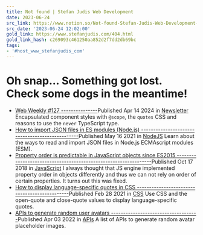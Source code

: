 ```yaml
---
title: Not found | Stefan Judis Web Development
date: 2023-06-24
src_link: https://www.notion.so/Not-found-Stefan-Judis-Web-Development-854612aeb5f945b4809fe4f924d0c4ff
src_date: '2023-06-24 12:02:00'
gold_link: https://www.stefanjudis.com/404.html
gold_link_hash: c269093c461250aa852d2f7dd2db69bc
tags:
- '#host_www_stefanjudis_com'
---
```


Oh snap... Something got lost. Check some dogs in the meantime!
===============================================================

* [Web Weekly #127
---------------](/blog/web-weekly-127/)Published Apr 14 2024 in [Newsletter](/topics/newsletter/) Encapsulated component styles with `@scope`, the `quotes` CSS and reasons to use the `never` TypeScript type.
* [How to import JSON files in ES modules (Node.js)
------------------------------------------------](/snippets/how-to-import-json-files-in-es-modules-node-js/)Published May 16 2021 in [NodeJS](/topics/nodejs/) Learn about the ways to read and import JSON files in Node.js ECMAscript modules (ESM).
* [Property order is predictable in JavaScript objects since ES2015
----------------------------------------------------------------](/today-i-learned/property-order-is-predictable-in-javascript-objects-since-es2015/)Published Oct 17 2018 in [JavaScript](/topics/javascript/) I always thought that JS engine implemented property order in objects differently and thus we can not rely on order of certain properties. It turns out this was fixed.
* [How to display language-specific quotes in CSS
----------------------------------------------](/today-i-learned/how-to-use-language-dependent-quotes-in-css/)Published Feb 28 2021 in [CSS](/topics/css/) Use CSS and the open-quote and close-quote values to display language-specific quotes.
* [APIs to generate random user avatars
------------------------------------](/blog/apis-to-generate-random-user-avatars/)Published Apr 03 2022 in [APIs](/topics/apis/) A list of APIs to generate random avatar placeholder images.